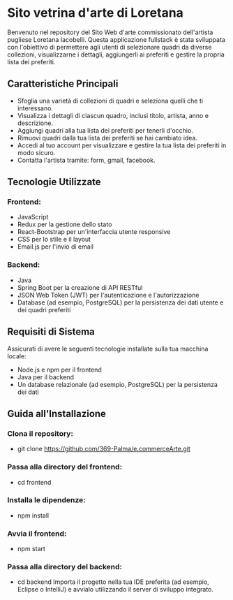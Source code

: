 # Sito vetrina d'arte di Loretana


Benvenuto nel repository del Sito Web d'arte commissionato dell'artista pugliese Loretana Iacobelli.
Questa applicazione fullstack è stata sviluppata con l'obiettivo di permettere agli utenti di selezionare quadri da diverse collezioni, visualizzarne i dettagli, aggiungerli ai preferiti e gestire la propria lista dei preferiti.



## Caratteristiche Principali

* Sfoglia una varietà di collezioni di quadri e seleziona quelli che ti interessano.
* Visualizza i dettagli di ciascun quadro, inclusi titolo, artista, anno e descrizione.
* Aggiungi quadri alla tua lista dei preferiti per tenerli d'occhio.
* Rimuovi quadri dalla tua lista dei preferiti se hai cambiato idea.
* Accedi al tuo account per visualizzare e gestire la tua lista dei preferiti in modo sicuro.
* Contatta l'artista tramite: form, gmail, facebook.


## Tecnologie Utilizzate

### Frontend:

*  JavaScript
* Redux per la gestione dello stato
* React-Bootstrap per un'interfaccia utente responsive
* CSS per lo stile e il layout
* Email.js per l'invio di email

### Backend:
  
* Java
* Spring Boot per la creazione di API RESTful
* JSON Web Token (JWT) per l'autenticazione e l'autorizzazione
* Database (ad esempio, PostgreSQL) per la persistenza dei dati utente e dei quadri preferiti


## Requisiti di Sistema


Assicurati di avere le seguenti tecnologie installate sulla tua macchina locale:

* Node.js e npm per il frontend
* Java per il backend
* Un database relazionale (ad esempio, PostgreSQL) per la persistenza dei dati

  
## Guida all'Installazione

### Clona il repository:

* git clone https://github.com/369-Palma/e.commerceArte.git

### Passa alla directory del frontend:

* cd frontend

### Installa le dipendenze:

* npm install

### Avvia il frontend:

* npm start

### Passa alla directory del backend:

* cd backend
Importa il progetto nella tua IDE preferita (ad esempio, Eclipse o IntelliJ) e avvialo utilizzando il server di sviluppo integrato.

